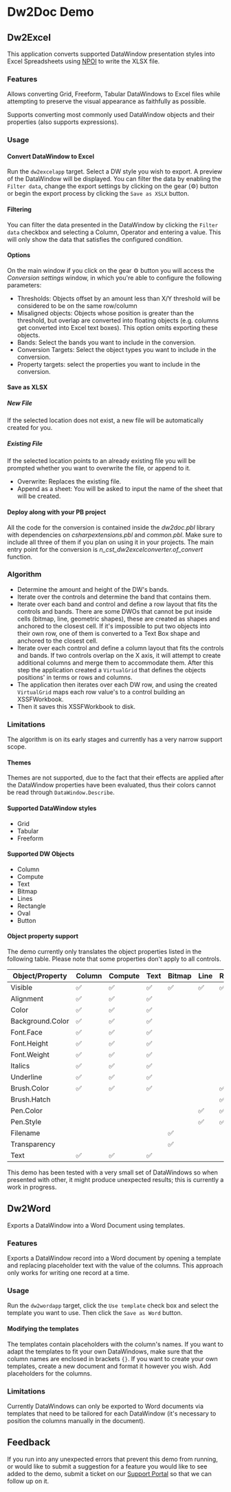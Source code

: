 # Dw2Doc Demo

## Dw2Excel

This application converts supported DataWindow presentation styles into Excel Spreadsheets using [NPOI](https://github.com/nissl-lab/npoi) to write the XLSX file.

### Features

Allows converting Grid, Freeform, Tabular DataWindows to Excel files while attempting to preserve the visual appearance as faithfully as possible.

Supports converting most commonly used DataWindow objects and their properties (also supports expressions). 

### Usage

#### Convert DataWindow to Excel

Run the `dw2excelapp` target. Select a DW style you wish to export. A preview of the DataWindow will be displayed. You can filter the data by enabling the `Filter data`, change the export settings by clicking on the gear (⚙️) button or begin the export process by clicking the `Save as XSLX` button.

#### Filtering 

You can filter the data presented in the DataWindow by clicking the `Filter data` checkbox and selecting a Column, Operator and entering a value. This will only show the data that satisfies the configured condition.

#### Options

On the main window if you click on the gear ⚙️ button you will access the *Conversion settings* window, in which you're able to configure the following parameters:

- Thresholds: Objects offset by an amount less than X/Y threshold will be considered to be on the same row/column
- Misaligned objects: Objects whose position is greater than the threshold, but overlap are converted into floating objects (e.g. columns get converted into Excel text boxes). This option omits exporting these objects.
- Bands: Select the bands you want to include in the conversion.
- Conversion Targets: Select the object types you want to include in the conversion.
- Property targets: select the properties you want to include in the conversion. 

#### Save as XLSX

##### New File

If the selected location does not exist, a new file will be automatically created for you.

##### Existing File

If the selected location points to an already existing file you will be prompted whether you want to overwrite the file, or append to it.

- Overwrite: Replaces the existing file. 
- Append as a sheet: You will be asked to input the name of the sheet that will be created.

#### Deploy along with your PB project

All the code for the conversion is contained inside the *dw2doc.pbl* library with dependencies on *csharpextensions.pbl* and *common.pbl*. Make sure to include all three of them if you plan on using it in your projects. The main entry point for the conversion is *n_cst_dw2excelconverter.of_convert* function.

### Algorithm

- Determine the amount and height of the DW's bands.
- Iterate over the controls and determine the band that contains them.
- Iterate over each band and control and define a row layout that fits the controls and bands. There are some DWOs that cannot be put inside cells (bitmap, line, geometric shapes), these are created as shapes and anchored to the closest cell. If it's impossible to put two objects into their own row, one of them is converted to a Text Box shape and anchored to the closest cell.
- Iterate over each control and define a column layout that fits the controls and bands. If two controls overlap on the X axis, it will attempt to create additional columns and merge them to accommodate them. After this step the application created a `VirtualGrid` that defines the objects positions' in terms or rows and columns.
- The application then iterates over each DW row, and using the created `VirtualGrid` maps each row value's to a control building an XSSFWorkbook.
- Then it saves this XSSFWorkbook to disk.

### Limitations

The algorithm is on its early stages and currently has a very narrow support scope. 

#### Themes

Themes are not supported, due to the fact that their effects are applied after the DataWindow properties have been evaluated, thus their colors cannot be read through `DataWindow.Describe`. 

#### Supported DataWindow styles

- Grid
- Tabular
- Freeform

#### Supported DW Objects

- Column
- Compute
- Text
- Bitmap
- Lines
- Rectangle
- Oval
- Button

#### Object property support

The demo currently only translates the object properties listed in the following table. Please note that some properties don't apply to all controls.

| Object/Property  | Column | Compute | Text | Bitmap | Line | Rectangle | Oval | Button |
| ---------------- | ------ | ------- | ---- | ------ | ---- | --------- | ---- | ------ |
| Visible          | ✅      | ✅       | ✅    | ✅      | ✅    | ✅         | ✅    | ✅      |
| Alignment        | ✅      | ✅       | ✅    |        |      |           |      |        |
| Color            | ✅      | ✅       | ✅    |        |      |           |      |        |
| Background.Color | ✅      | ✅       | ✅    |        |      |           |      |        |
| Font.Face        | ✅      | ✅       | ✅    |        |      |           |      |        |
| Font.Height      | ✅      | ✅       | ✅    |        |      |           |      |        |
| Font.Weight      | ✅      | ✅       | ✅    |        |      |           |      |        |
| Italics          | ✅      | ✅       | ✅    |        |      |           |      |        |
| Underline        | ✅      | ✅       | ✅    |        |      |           |      |        |
| Brush.Color      | ✅      | ✅       | ✅    |        |      | ✅         | ✅    |        |
| Brush.Hatch      |        |         |      |        |      | ✅         | ✅    |        |
| Pen.Color        |        |         |      |        | ✅    | ✅         | ✅    |        |
| Pen.Style        |        |         |      |        | ✅    | ✅         | ✅    |        |
| Filename         |        |         |      | ✅      |      |           |      |        |
| Transparency     |        |         |      | ✅      |      |           |      |        |
| Text             | ✅      | ✅       | ✅    |        |      |           |      | ✅      |



This demo has been tested with a very small set of DataWindows so when presented with other, it might produce unexpected results; this is currently a work in progress.



## Dw2Word

Exports a DataWindow into a Word Document using templates.

### Features

Exports a DataWindow record into a Word document by opening a template and replacing placeholder text with the value of the columns. This approach only works for writing one record at a time.

### Usage

Run the `dw2wordapp` target, click the `Use template` check box and select the template you want to use. Then click the `Save as Word` button.

#### Modifying the templates

The templates contain placeholders with the column's names. If you want to adapt the templates to fit your own DataWindows, make sure that the column names are enclosed in brackets `{}`.
If you want to create your own templates, create a new document and format it however you wish. Add placeholders for the columns.

### Limitations

Currently DataWindows can only be exported to Word documents via templates that need to be tailored for each DataWindow (it's necessary to position the columns manually in the document).

## Feedback

If you run into any unexpected errors that prevent this demo from running, or would like to submit a suggestion for a feature you would like to see added to the demo, submit a ticket on our [Support Portal](https://www.appeon.com/standardsupport/) so that we can follow up on it.
